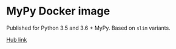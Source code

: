 # MyPy Docker image

Published for Python 3.5 and 3.6 + MyPy. Based on `slim` variants.

[Hub link](https://hub.docker.com/r/lloydmeta/mypy/tags/)